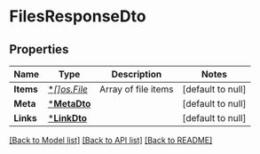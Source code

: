 # FilesResponseDto

## Properties
Name | Type | Description | Notes
------------ | ------------- | ------------- | -------------
**Items** | [**[]*os.File**](*os.File.md) | Array of file items | [default to null]
**Meta** | [***MetaDto**](MetaDto.md) |  | [default to null]
**Links** | [***LinkDto**](LinkDto.md) |  | [default to null]

[[Back to Model list]](../README.md#documentation-for-models) [[Back to API list]](../README.md#documentation-for-api-endpoints) [[Back to README]](../README.md)

